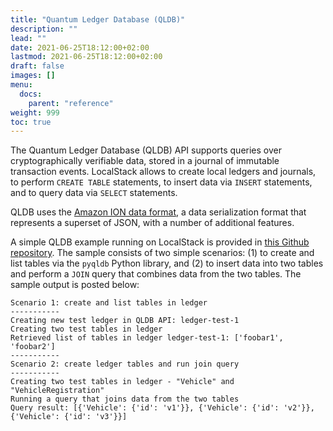 ```yaml
---
title: "Quantum Ledger Database (QLDB)"
description: ""
lead: ""
date: 2021-06-25T18:12:00+02:00
lastmod: 2021-06-25T18:12:00+02:00
draft: false
images: []
menu: 
  docs:
    parent: "reference"
weight: 999
toc: true
---
```


The Quantum Ledger Database (QLDB) API supports queries over cryptographically verifiable data, stored in a journal of immutable transaction events. LocalStack allows to create local ledgers and journals, to perform `CREATE TABLE` statements, to insert data via `INSERT` statements, and to query data via `SELECT` statements.

QLDB uses the [Amazon ION data format](https://amzn.github.io/ion-docs), a data serialization format that represents a superset of JSON, with a number of additional features.

A simple QLDB example running on LocalStack is provided in [this Github repository](https://github.com/localstack/localstack-pro-samples/tree/master/qldb-ledger-queries). The sample consists of two simple scenarios: (1) to create and list tables via the `pyqldb` Python library, and (2) to insert data into two tables and perform a `JOIN` query that combines data from the two tables. The sample output is posted below:
```
Scenario 1: create and list tables in ledger
-----------
Creating new test ledger in QLDB API: ledger-test-1
Creating two test tables in ledger
Retrieved list of tables in ledger ledger-test-1: ['foobar1', 'foobar2']
-----------
Scenario 2: create ledger tables and run join query
-----------
Creating two test tables in ledger - "Vehicle" and "VehicleRegistration"
Running a query that joins data from the two tables
Query result: [{'Vehicle': {'id': 'v1'}}, {'Vehicle': {'id': 'v2'}}, {'Vehicle': {'id': 'v3'}}]
```
